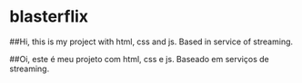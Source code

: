 # blasterflix

##Hi, this is my project with html, css and js. Based in service of streaming.

##Oi, este é meu projeto com html, css e js. Baseado em serviços de streaming.
